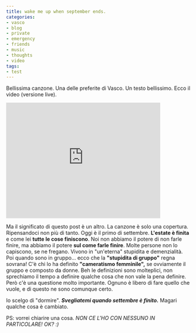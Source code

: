 ```yaml
---
title: wake me up when september ends.
categories:
- vasco
- blog
- private
- emergency
- friends
- music
- thoughts
- video
tags:
- test
---
```

Bellissima canzone. Una delle preferite di Vasco. Un testo bellissimo. Ecco il
video (versione live).

<iframe width="420" height="315" src="https://www.youtube.com/embed/NU9JoFKlaZ0" frameborder="0" allowfullscreen></iframe>

Ma il significato di questo post è un altro. La canzone è solo una copertura.
Ripensandoci non più di tanto. Oggi è il primo di settembre. **L'estate è
finita** e come lei **tutte le cose finiscono**. Noi non abbiamo il potere di
non farle finire, ma abbiamo il potere **sul come farle finire**. Molte
persone non lo capiscono, se ne fregano. Vivono in "un'eterna" stupidita e
demenzialità. Poi quando sono in gruppo... ecco che la **"stupidita di
gruppo"** regna sovrana! C'è chi lo ha definito **"cameratismo femminile",**
se ovviamente il gruppo e composto da donne. Beh le definizioni sono
molteplici, non sprechiamo il tempo a definire qualche cosa che non vale la
pena definire. Però c'è una questione molto importante. Ognuno è libero di
fare quello che vuole, e di questo ne sono comunque certo.

Io scelgo di "dormire". _**Svegliatemi quando settembre è finito.**_ Magari
qualche cosa è cambiato.

PS: vorrei chiarire una cosa. _NON CE L'HO CON NESSUNO IN PARTICOLARE! OK? :)_

